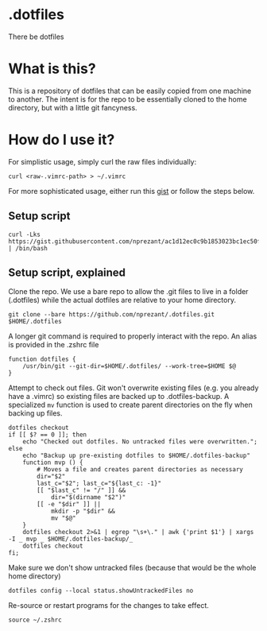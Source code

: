 # .dotfiles

There be dotfiles

# What is this?

This is a repository of dotfiles that can be easily copied from one machine to another.
The intent is for the repo to be essentially cloned to the home directory, but with a little git fancyness.

# How do I use it?

For simplistic usage, simply curl the raw files individually:

```console
curl <raw-.vimrc-path> > ~/.vimrc
```

For more sophisticated usage, either run this [gist](https://gist.github.com/nprezant/ac1d12ec0c9b1853023bc1ec50fd74bd) or follow the steps below.

## Setup script

```console
curl -Lks https://gist.githubusercontent.com/nprezant/ac1d12ec0c9b1853023bc1ec50fd74bd/raw/ | /bin/bash
```

## Setup script, explained

Clone the repo. We use a bare repo to allow the .git files to live in a folder (.dotfiles) while the actual dotfiles are relative to your home directory.

```console
git clone --bare https://github.com/nprezant/.dotfiles.git $HOME/.dotfiles
```

A longer git command is required to properly interact with the repo.
An alias is provided in the .zshrc file

```console
function dotfiles {
    /usr/bin/git --git-dir=$HOME/.dotfiles/ --work-tree=$HOME $@
}
```

Attempt to check out files. Git won't overwrite existing files (e.g. you already have a .vimrc) so existing files are backed up to .dotfiles-backup. A specialized `mv` function is used to create parent directories on the fly when backing up files.

```console
dotfiles checkout
if [[ $? == 0 ]]; then
    echo "Checked out dotfiles. No untracked files were overwritten.";
else
    echo "Backup up pre-existing dotfiles to $HOME/.dotfiles-backup"
    function mvp () {
        # Moves a file and creates parent directories as necessary
        dir="$2"
        last_c="$2"; last_c="${last_c: -1}"
        [[ "$last_c" != "/" ]] &&
            dir="$(dirname "$2")"
        [[ -e "$dir" ]] ||
            mkdir -p "$dir" &&
            mv "$@"
    }
    dotfiles checkout 2>&1 | egrep "\s+\." | awk {'print $1'} | xargs -I _ mvp _ $HOME/.dotfiles-backup/_
    dotfiles checkout
fi;
```

Make sure we don't show untracked files (because that would be the whole home directory)

```console
dotfiles config --local status.showUntrackedFiles no
```

Re-source or restart programs for the changes to take effect.

```console
source ~/.zshrc
```
